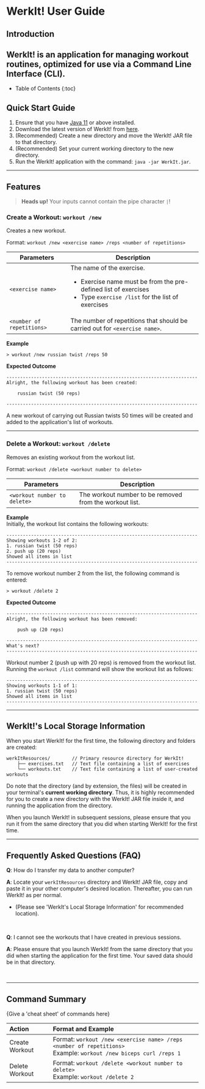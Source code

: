 # WerkIt! User Guide

## Introduction

WerkIt! is an application for managing workout routines,
optimized for use via a Command Line Interface (CLI).
---

* Table of Contents
  {:toc}

## Quick Start Guide

1. Ensure that you have [Java 11](https://www.oracle.com/java/technologies/downloads/) or above installed.
2. Download the latest version of WerkIt! from [here](https://github.com/AY2122S2-CS2113T-T09-2/tp/releases).
3. (Recommended) Create a new directory and move the WerkIt! JAR file to that directory.
4. (Recommended) Set your current working directory to the new directory.
5. Run the WerkIt! application with the command: `java -jar WerkIt.jar`.

---

## Features 

> **Heads up!** Your inputs cannot contain the pipe character `|`!

### Create a Workout: `workout /new`
Creates a new workout.

Format: `workout /new <exercise name> /reps <number of repetitions>`

| Parameters | Description                                                                                                                                                      |
| --- |------------------------------------------------------------------------------------------------------------------------------------------------------------------|
| `<exercise name>` | The name of the exercise. <ul><li>Exercise name must be from the pre-defined list of exercises</li><li>Type `exercise /list` for the list of exercises</li></ul> |
| `<number of repetitions>` | The number of repetitions that should be carried out for `<exercise name>`.                                                                                      |

**Example**
```
> workout /new russian twist /reps 50
```
**Expected Outcome**
```
----------------------------------------------------------------------
Alright, the following workout has been created:

	russian twist (50 reps)

----------------------------------------------------------------------
```
A new workout of carrying out Russian twists 50 times will be created and added to the application's list of workouts.

---

### Delete a Workout: `workout /delete`
Removes an existing workout from the workout list.

Format: `workout /delete <workout number to delete>`

| Parameters                   | Description                                             |
|------------------------------|---------------------------------------------------------|
| `<workout number to delete>` | The workout number to be removed from the workout list. |

**Example**
<br/>Initially, the workout list contains the following workouts:
```
----------------------------------------------------------------------
Showing workouts 1-2 of 2:
1. russian twist (50 reps)
2. push up (20 reps)
Showed all items in list
----------------------------------------------------------------------
```
To remove workout number 2 from the list, the following command is entered:
```
> workout /delete 2
```
**Expected Outcome**
```
----------------------------------------------------------------------
Alright, the following workout has been removed:

	push up (20 reps)

----------------------------------------------------------------------
What's next?
----------------------------------------------------------------------
```
Workout number 2 (push up with 20 reps) is removed from the workout list. 
Running the `workout /list` command will show the workout list as follows:
```
----------------------------------------------------------------------
Showing workouts 1-1 of 1:
1. russian twist (50 reps)
Showed all items in list
----------------------------------------------------------------------
```
---

## WerkIt!'s Local Storage Information
When you start WerkIt! for the first time, the following directory and folders are created:

```
werkItResources/        // Primary resource directory for WerkIt!
    ├── exercises.txt   // Text file containing a list of exercises
    └── workouts.txt    // Text file containing a list of user-created workouts
```

Do note that the directory (and by extension, the files) will be created in your terminal's
**current working directory**. Thus, it is highly recommended for you to create a new directory
with the WerkIt! JAR file inside it, and running the application from the directory.

When you launch WerkIt! in subsequent sessions, please ensure that you run it from the same directory
that you did when starting WerkIt! for the first time.

---

## Frequently Asked Questions (FAQ)

**Q**: How do I transfer my data to another computer? 

**A**: Locate your `werkItResources` directory and WerkIt! JAR file, copy and paste it in your other 
computer's desired location. Thereafter, you can run WerkIt! as per normal. 
- (Please see 'WerkIt's Local Storage Information' for recommended location).

<br/>

**Q**: I cannot see the workouts that I have created in previous sessions.

**A**: Please ensure that you launch WerkIt! from the same directory that you did when starting the application for the 
first time. Your saved data should be in that directory.

<br/>

---

## Command Summary

{Give a 'cheat sheet' of commands here}

| Action         | Format and Example                                                                                                   |
|:---------------|:---------------------------------------------------------------------------------------------------------------------|
| Create Workout | Format: `workout /new <exercise name> /reps <number of repetitions>`<br/>Example: `workout /new biceps curl /reps 1` |
| Delete Workout | Format: `workout /delete <workout number to delete>`<br/>Example: `workout /delete 2`                                |


